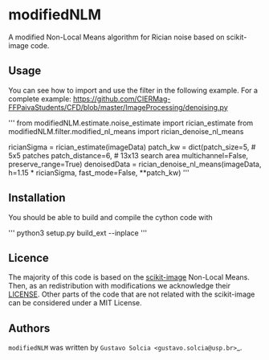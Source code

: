 # modifiedNLM

A modified Non-Local Means algorithm for Rician noise based on scikit-image code.

## Usage

You can see how to import and use the filter in the following example. For a complete example: https://github.com/CIERMag-FFPaivaStudents/CFD/blob/master/ImageProcessing/denoising.py

'''
from modifiedNLM.estimate.noise_estimate import rician_estimate
from modifiedNLM.filter.modified_nl_means import rician_denoise_nl_means

ricianSigma = rician_estimate(imageData)
    patch_kw = dict(patch_size=5,      # 5x5 patches
                patch_distance=6,  # 13x13 search area
                multichannel=False,
                preserve_range=True)
    denoisedData = rician_denoise_nl_means(imageData, h=1.15 * ricianSigma, fast_mode=False,
                           **patch_kw)
'''

## Installation

You should be able to build and compile the cython code with

'''
python3 setup.py build_ext --inplace
'''

## Licence

The majority of this code is based on the <a href="https://github.com/scikit-image/scikit-image">scikit-image</a> Non-Local Means. Then, as an redistribution with modifications we acknowledge their <a href= "https://github.com/scikit-image/scikit-image/blob/main/LICENSE.txt">LICENSE</a>. Other parts of the code that are not related with the scikit-image can be considered under a MIT License.

## Authors

`modifiedNLM` was written by `Gustavo Solcia <gustavo.solcia@usp.br>`_.
